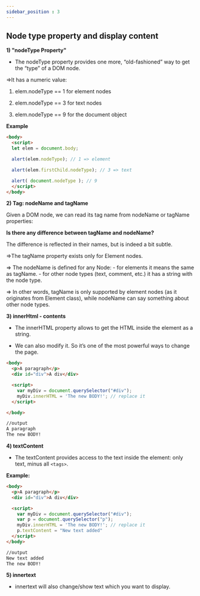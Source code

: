 ```yaml
---
sidebar_position : 3
---
```


## Node type property and display content

**1) "nodeType Property"**

- The nodeType property provides one more, “old-fashioned” way to get the “type” of a DOM node.

=>It has a numeric value:

1) elem.nodeType == 1 for element nodes

2) elem.nodeType == 3 for text nodes

3) elem.nodeType == 9 for the document object

**Example**

```html
<body>
  <script>
  let elem = document.body;

  alert(elem.nodeType); // 1 => element

  alert(elem.firstChild.nodeType); // 3 => text

  alert( document.nodeType ); // 9
  </script>
</body>
```

**2) Tag: nodeName and tagName**

Given a DOM node, we can read its tag name from nodeName or tagName properties:

**Is there any difference between tagName and nodeName?**

The difference is reflected in their names, but is indeed a bit subtle.

=>The tagName property exists only for Element nodes.

=> The nodeName is defined for any Node:
     -  for elements it means the same as tagName.
     -  for other node types (text, comment, etc.) it has a string with the node type.

=> In other words, tagName is only supported by element nodes (as it originates from Element class), while nodeName can say something about other node types.


**3) innerHtml - contents**

- The innerHTML property allows to get the HTML inside the element as a string.

- We can also modify it. So it’s one of the most powerful ways to change the page.

```html
<body>
  <p>A paragraph</p>
  <div id="div">A div</div>

  <script>
    var myDiv = document.querySelector("#div");
    myDiv.innerHTML = 'The new BODY!'; // replace it
  </script>

</body>

//output
A paragraph
The new BODY!
```

**4) textContent**

- The textContent provides access to the text inside the element: only text, minus all `<tags>`.


**Example:**

```html
<body>
  <p>A paragraph</p>
  <div id="div">A div</div>

  <script>
    var myDiv = document.querySelector("#div");
    var p = document.querySelector("p");
    myDiv.innerHTML = 'The new BODY!'; // replace it
    p.textContent = "New text added"
  </script>
</body>

//output
New text added
The new BODY!
```

**5) innertext**

- innertext will also change/show text which you want to display.

